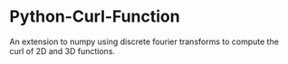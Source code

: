 # Python-Curl-Function
An extension to numpy using discrete fourier transforms to compute the curl of 2D and 3D functions.
